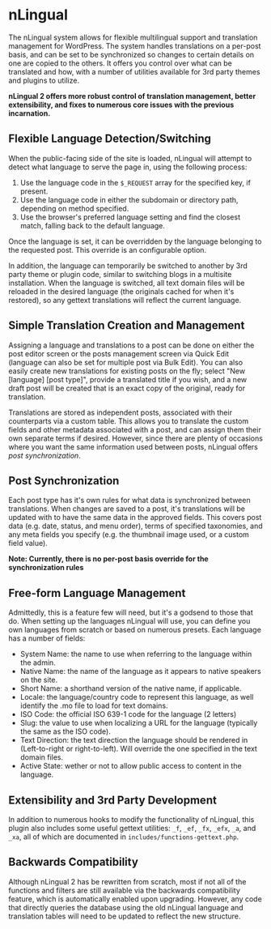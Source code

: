 nLingual
========

The nLingual system allows for flexible multilingual support and translation management for WordPress. The system handles translations on a per-post basis, and can be set to be synchronized so changes to certain details on one are copied to the others. It offers you control over what can be translated and how, with a number of utilities available for 3rd party themes and plugins to utilize.

**nLingual 2 offers more robust control of translation management, better extensibility, and fixes to numerous core issues with the previous incarnation.**

Flexible Language Detection/Switching
-------------------------------------

When the public-facing side of the site is loaded, nLingual will attempt to detect what language to serve the page in, using the following process:

1. Use the language code in the `$_REQUEST` array for the specified key, if present.
2. Use the language code in either the subdomain or directory path, depending on method specified.
3. Use the browser's preferred language setting and find the closest match, falling back to the default language.

Once the language is set, it can be overridden by the language belonging to the requested post. This override is an configurable option.

In addition, the language can temporarily be switched to another by 3rd party theme or plugin code, similar to switching blogs in a multisite installation. When the language is switched, all text domain files will be reloaded in the desired language (the originals cached for when it's restored), so any gettext translations will reflect the current language.

Simple Translation Creation and Management
------------------------------------------

Assigning a language and translations to a post can be done on either the post editor screen or the posts management screen via Quick Edit (language can also be set for multiple post via Bulk Edit). You can also easily create new translations for existing posts on the fly; select "New \[language\] \[post type\]", provide a translated title if you wish, and a new draft post will be created that is an exact copy of the original, ready for translation.

Translations are stored as independent posts, associated with their counterparts via a custom table. This allows you to translate the custom fields and other metadata associated with a post, and can assign them their own separate terms if desired. However, since there are plenty of occasions where you want the same information used between posts, nLingual offers *post synchronization*.

Post Synchronization
--------------------

Each post type has it's own rules for what data is synchronized between translations. When changes are saved to a post, it's translations will be updated with to have the same data in the approved fields. This covers post data (e.g. date, status, and menu order), terms of specified taxonomies, and any meta fields you specify (e.g. the thumbnail image used, or a custom field value).

**Note: Currently, there is no per-post basis override for the synchronization rules**

Free-form Language Management
-----------------------------

Admittedly, this is a feature few will need, but it's a godsend to those that do. When setting up the languages nLingual will use, you can define you own languages from scratch or based on numerous presets. Each language has a number of fields:

- System Name: the name to use when referring to the language within the admin.
- Native Name: the name of the language as it appears to native speakers on the site.
- Short Name: a shorthand version of the native name, if applicable.
- Locale: the language/country code to represent this language, as well identify the .mo file to load for text domains.
- ISO Code: the official ISO 639-1 code for the language (2 letters)
- Slug: the value to use when localizing a URL for the language (typically the same as the ISO code).
- Text Direction: the text direction the language should be rendered in (Left-to-right or right-to-left). Will override the one specified in the text domain files.
- Active State: wether or not to allow public access to content in the language.

Extensibility and 3rd Party Development
---------------------------------------

In addition to numerous hooks to modify the functionality of nLingual, this plugin also includes some useful gettext utilities: `_f`, `_ef`, `_fx`, `_efx`, `_a`, and `_xa`, all of which are documented in `includes/functions-gettext.php`.

Backwards Compatibility
-----------------------

Although nLingual 2 has be rewritten from scratch, most if not all of the functions and filters are still available via the backwards compatibility feature, which is automatically enabled upon upgrading. However, any code that directly queries the database using the old nLingual language and translation tables will need to be updated to reflect the new structure.
